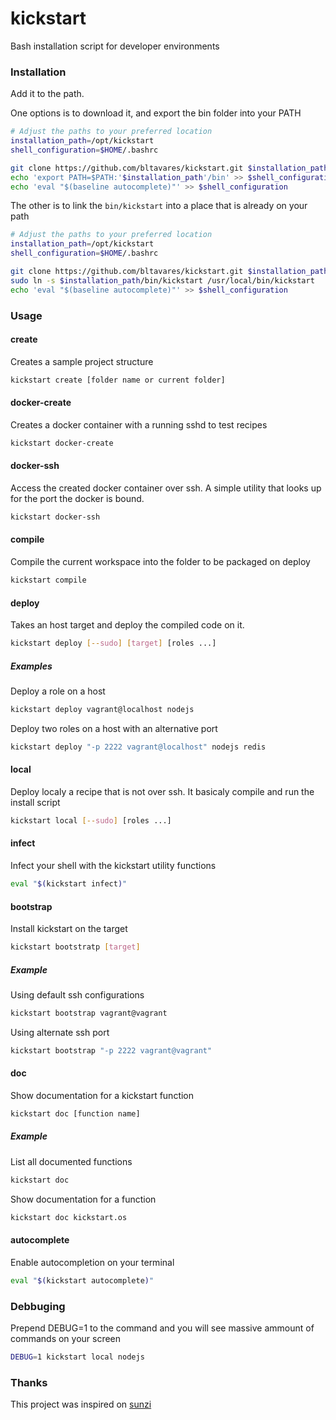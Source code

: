 # kickstart
Bash installation script for developer environments

### Installation
Add it to the path.

One options is to download it, and export the bin folder into your PATH
```bash
# Adjust the paths to your preferred location
installation_path=/opt/kickstart
shell_configuration=$HOME/.bashrc

git clone https://github.com/bltavares/kickstart.git $installation_path
echo 'export PATH=$PATH:'$installation_path'/bin' >> $shell_configuration
echo 'eval "$(baseline autocomplete)"' >> $shell_configuration
```

The other is to link the `bin/kickstart` into a place that is already on your path
```bash
# Adjust the paths to your preferred location
installation_path=/opt/kickstart
shell_configuration=$HOME/.bashrc

git clone https://github.com/bltavares/kickstart.git $installation_path
sudo ln -s $installation_path/bin/kickstart /usr/local/bin/kickstart
echo 'eval "$(baseline autocomplete)"' >> $shell_configuration
```

### Usage

#### create
Creates a sample project structure

```bash
kickstart create [folder name or current folder]
```

#### docker-create
Creates a docker container with a running sshd to test recipes

```bash
kickstart docker-create
```

#### docker-ssh
Access the created docker container over ssh. A simple utility that looks up for the port the docker is bound.

```bash
kickstart docker-ssh
```


#### compile
Compile the current workspace into the folder to be packaged on deploy

```bash
kickstart compile
```

#### deploy
Takes an host target and deploy the compiled code on it.

```bash
kickstart deploy [--sudo] [target] [roles ...]
```

##### Examples
Deploy a role on a host

```bash
kickstart deploy vagrant@localhost nodejs
```

Deploy two roles on a host with an alternative port

```bash
kickstart deploy "-p 2222 vagrant@localhost" nodejs redis
```

#### local
Deploy localy a recipe that is not over ssh. It basicaly compile and run the install script

```bash
kickstart local [--sudo] [roles ...]
```

#### infect
Infect your shell with the kickstart utility functions

```bash
eval "$(kickstart infect)"
```

#### bootstrap
Install kickstart on the target

```bash
kickstart bootstratp [target]
```

##### Example
Using default ssh configurations

```bash
kickstart bootstrap vagrant@vagrant
```

Using alternate ssh port
```bash
kickstart bootstrap "-p 2222 vagrant@vagrant"
```

#### doc
Show documentation for a kickstart function

```bash
kickstart doc [function name]
```

##### Example
List all documented functions

```bash
kickstart doc
```

Show documentation for a function

```bash
kickstart doc kickstart.os
```

#### autocomplete
Enable autocompletion on your terminal

```bash
eval "$(kickstart autocomplete)"
```

### Debbuging
Prepend DEBUG=1 to the command and you will see massive ammount of commands on your screen

```bash
DEBUG=1 kickstart local nodejs
```

### Thanks
This project was inspired on [sunzi](https://github.com/kenn/sunzi)
